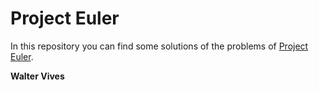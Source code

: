 # Project Euler

In this repository you can find some solutions of the problems of [Project Euler](https://projecteuler.net/).

**Walter Vives**